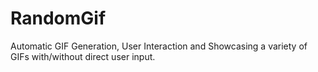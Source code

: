 # RandomGif
Automatic GIF Generation, User Interaction and Showcasing a variety of GIFs with/without direct user input. 
